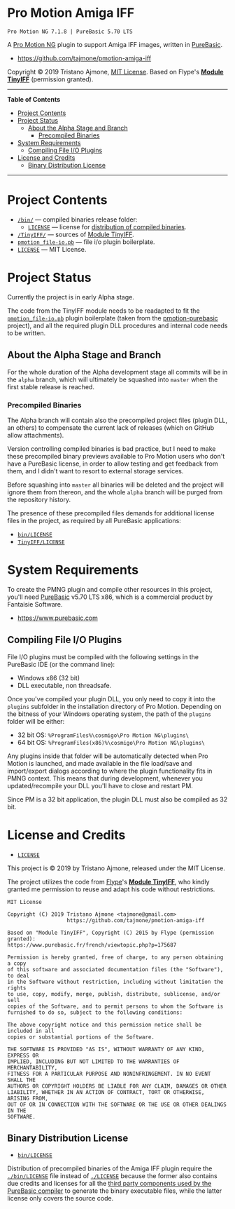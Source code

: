 # Pro Motion Amiga IFF

    Pro Motion NG 7.1.8 | PureBasic 5.70 LTS

A [Pro Motion NG] plugin to support Amiga IFF images, written in [PureBasic].

- https://github.com/tajmone/pmotion-amiga-iff

Copyright © 2019 Tristano Ajmone, [MIT License]. Based on Flype's **[Module TinyIFF]** (permission granted).


-----

**Table of Contents**

<!-- MarkdownTOC autolink="true" bracket="round" autoanchor="false" lowercase="only_ascii" uri_encoding="true" levels="1,2,3" -->

- [Project Contents](#project-contents)
- [Project Status](#project-status)
    - [About the Alpha Stage and Branch](#about-the-alpha-stage-and-branch)
        - [Precompiled Binaries](#precompiled-binaries)
- [System Requirements](#system-requirements)
    - [Compiling File I/O Plugins](#compiling-file-io-plugins)
- [License and Credits](#license-and-credits)
    - [Binary Distribution License](#binary-distribution-license)

<!-- /MarkdownTOC -->

-----

# Project Contents

- [`/bin/`](./bin) — compiled binaries release folder:
    + [`LICENSE`][bin/LICENSE] — license for [distribution of compiled binaries].
- [`/TinyIFF/`](./TinyIFF) — sources of [Module TinyIFF].
- [`pmotion_file-io.pb`][pmotion_file-io.pb] — file i/o plugin boilerplate.
- [`LICENSE`][LICENSE] — MIT License.


# Project Status

Currently the project is in early Alpha stage.

The code from the TinyIFF module needs to be readapted to fit the [`pmotion_file-io.pb`][pmotion_file-io.pb] plugin boilerplate (taken from the [pmotion-purebasic] project), and all the required plugin DLL procedures and internal code needs to be written.


## About the Alpha Stage and Branch

For the whole duration of the Alpha development stage all commits will be in the `alpha` branch, which will ultimately be squashed into `master` when the first stable release is reached.

### Precompiled Binaries

The Alpha branch will contain also the precompiled project files (plugin DLL, an others) to compensate the current lack of releases (which on GitHub allow attachments).

Version controlling compiled binaries is bad practice, but I need to make these precompiled binary previews available to Pro Motion users who don't have a PureBasic license, in order to allow testing and get feedback from them, and I didn't want to resort to external storage services.

Before squashing into `master` all binaries will be deleted and the project will ignore them from thereon, and the whole `alpha` branch will be purged from the repository history.

The presence of these precompiled files demands for additional license files in the project, as required by all PureBasic applications:

- [`bin/LICENSE`][bin/LICENSE]
- [`TinyIFF/LICENSE`](TinyIFF/LICENSE)


# System Requirements

To create the PMNG plugin and compile other resources in this project, you'll need [PureBasic] v5.70 LTS x86, which is a commercial product by Fantaisie Software.

- https://www.purebasic.com

## Compiling File I/O Plugins

File I/O plugins must be compiled with the following settings in the PureBasic IDE (or the command line):

- Windows x86 (32 bit)
- DLL executable, non threadsafe.

Once you've compiled your plugin DLL, you only need to copy it into the `plugins` subfolder in the installation directory of Pro Motion. Depending on the bitness of your Windows operating system, the path of the `plugins` folder will be either:

- 32 bit OS: `%ProgramFiles%\cosmigo\Pro Motion NG\plugins\`
- 64 bit OS: `%ProgramFiles(x86)%\cosmigo\Pro Motion NG\plugins\`

Any plugins inside that folder will be automatically detected when Pro Motion is launched, and made available in the file load/save and import/export dialogs according to where the plugin functionality fits in PMNG context.
This means that during development, whenever you updated/recompile your DLL you'll have to close and restart PM.

Since PM is a 32 bit application, the plugin DLL must also be compiled as 32 bit.

# License and Credits

- [`LICENSE`][LICENSE]

This project is © 2019 by Tristano Ajmone, released under the MIT License.

The project utilizes the code from [Flype]'s **[Module TinyIFF]**, who kindly granted me permission to reuse and adapt his code without restrictions.


```
MIT License

Copyright (C) 2019 Tristano Ajmone <tajmone@gmail.com>
                   https://github.com/tajmone/pmotion-amiga-iff

Based on "Module TinyIFF", Copyright (C) 2015 by Flype (permission granted):
https://www.purebasic.fr/french/viewtopic.php?p=175687

Permission is hereby granted, free of charge, to any person obtaining a copy
of this software and associated documentation files (the "Software"), to deal
in the Software without restriction, including without limitation the rights
to use, copy, modify, merge, publish, distribute, sublicense, and/or sell
copies of the Software, and to permit persons to whom the Software is
furnished to do so, subject to the following conditions:

The above copyright notice and this permission notice shall be included in all
copies or substantial portions of the Software.

THE SOFTWARE IS PROVIDED "AS IS", WITHOUT WARRANTY OF ANY KIND, EXPRESS OR
IMPLIED, INCLUDING BUT NOT LIMITED TO THE WARRANTIES OF MERCHANTABILITY,
FITNESS FOR A PARTICULAR PURPOSE AND NONINFRINGEMENT. IN NO EVENT SHALL THE
AUTHORS OR COPYRIGHT HOLDERS BE LIABLE FOR ANY CLAIM, DAMAGES OR OTHER
LIABILITY, WHETHER IN AN ACTION OF CONTRACT, TORT OR OTHERWISE, ARISING FROM,
OUT OF OR IN CONNECTION WITH THE SOFTWARE OR THE USE OR OTHER DEALINGS IN THE
SOFTWARE.
```

## Binary Distribution License

- [`bin/LICENSE`][bin/LICENSE]

Distribution of precompiled binaries of the Amiga IFF plugin require the [`./bin/LICENSE`][bin/LICENSE] file instead of [`./LICENSE`][LICENSE] because the former also contains due credits and licenses for all the [third party components used by the PureBasic compiler] to generate the binary executable files, while the latter license only covers the source code.

[third party components used by the PureBasic compiler]: https://www.purebasic.com/documentation/reference/license_application.html "View the licenses for the PureBasic applications on PureBasic website"


<!-----------------------------------------------------------------------------
                               REFERENCE LINKS                                
------------------------------------------------------------------------------>

[PureBasic]: https://www.purebasic.com/ "Visit PureBasic website"
[MIT License]: ./LICENSE "View MIT License file"

[pmotion-purebasic]: https://github.com/tajmone/pmotion-purebasic "Visit the Pro Motion PureBasic repository on GitHub"

<!-- project files -->

[LICENSE]: ./LICENSE "View MIT License file"
[bin/LICENSE]: ./bin/LICENSE "View the License file for distributing the compiled binaries"
[pmotion_file-io.pb]: ./pmotion_file-io.pb "View source file"

<!-- Cosmigo & PM -->

[Pro Motion NG]: https://www.cosmigo.com/ "Visit Pro Motion NG website"

<!-- TinyIFF -->

[Flype]: https://www.purebasic.fr/english/memberlist.php?mode=viewprofile&u=414 "View Flype profile on PureBasic forum"

[Module TinyIFF]: https://www.purebasic.fr/french/viewtopic.php?p=175687 "View the TinyIFF announcement thread on PureBasic French forum"
[TinyIFF EN]: https://www.purebasic.fr/english/viewtopic.php?p=471869 "View the TinyIFF announcement thread on PureBasic English forum"
[TinyIFF FR]: https://www.purebasic.fr/french/viewtopic.php?p=175687 "View the TinyIFF announcement thread on PureBasic French forum"

<!-- in-document xrefs -->

[distribution of compiled binaries]: #binary-distribution-license "See more details about the binaries distrubtion license"

<!-- EOF -->